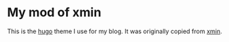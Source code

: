 # My mod of xmin

This is the [hugo](https://gohugo.io/) theme I use for my blog. It was
originally copied from [xmin](https://github.com/yihui/hugo-xmin).
